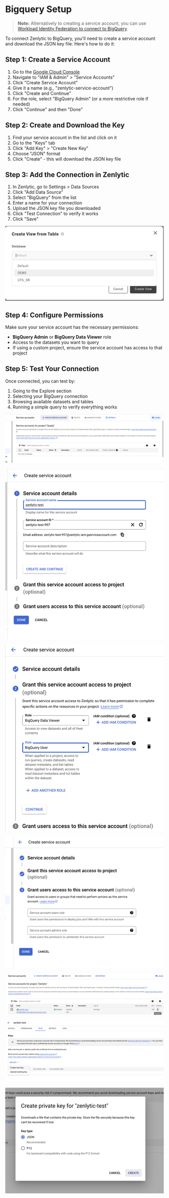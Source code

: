 # Bigquery Setup

> **Note:** Alternatively to creating a service account, you can use [Workload Identity Federation to connect to BigQuery](../authentication-and-security/google_workload_identity_federation.md).

To connect Zenlytic to BigQuery, you'll need to create a service account and download the JSON key file. Here's how to do it:

## Step 1: Create a Service Account

1. Go to the [Google Cloud Console](https://console.cloud.google.com/)
2. Navigate to "IAM & Admin" > "Service Accounts"
3. Click "Create Service Account"
4. Give it a name (e.g., "zenlytic-service-account")
5. Click "Create and Continue"
6. For the role, select "BigQuery Admin" (or a more restrictive role if needed)
7. Click "Continue" and then "Done"

## Step 2: Create and Download the Key

1. Find your service account in the list and click on it
2. Go to the "Keys" tab
3. Click "Add Key" > "Create New Key"
4. Choose "JSON" format
5. Click "Create" - this will download the JSON key file

## Step 3: Add the Connection in Zenlytic

1. In Zenlytic, go to Settings > Data Sources
2. Click "Add Data Source"
3. Select "BigQuery" from the list
4. Enter a name for your connection
5. Upload the JSON key file you downloaded
6. Click "Test Connection" to verify it works
7. Click "Save"

![Bigquery Setup 1](../assets/7_data_sources/bigquery-setup-1.png)

## Step 4: Configure Permissions

Make sure your service account has the necessary permissions:

* **BigQuery Admin** or **BigQuery Data Viewer** role
* Access to the datasets you want to query
* If using a custom project, ensure the service account has access to that project

## Step 5: Test Your Connection

Once connected, you can test by:

1. Going to the Explore section
2. Selecting your BigQuery connection
3. Browsing available datasets and tables
4. Running a simple query to verify everything works

![Bigquery Setup 2](../assets/7_data_sources/bigquery-setup-2.png)

![Bigquery Setup 3](../assets/7_data_sources/bigquery-setup-3.png)

![Bigquery Setup 4](../assets/7_data_sources/bigquery-setup-4.png)

![Bigquery Setup 5](../assets/7_data_sources/bigquery-setup-5.png)

![Bigquery Setup 6](../assets/7_data_sources/bigquery-setup-6.png)

![Bigquery Setup 7](../assets/7_data_sources/bigquery-setup-7.png)

![Bigquery Setup 8](../assets/7_data_sources/bigquery-setup-8.png)
